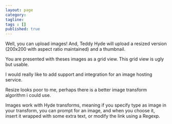 ```yaml
---
layout: page
category: 
tagline: 
tags : [] 
published: true
---
```


Well, you can upload images! And, Teddy Hyde will upload a resized version (200x200 with aspect ratio maintained) and a thumbnail.

You are presented with theses images as a grid view. This grid view is ugly but usable.

I would really like to add support and integration for an image hosting service.

Resize looks poor to me, perhaps there is a better image transform algorithm i could use.

Images work with Hyde transforms, meaning if you specify type as image in your transform, you can prompt for an image, and when you choose it, insert it wrapped with some extra text, or modify the link using a Regexp.



